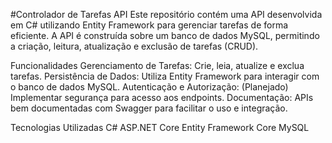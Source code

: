 #Controlador de Tarefas API
Este repositório contém uma API desenvolvida em C# utilizando Entity Framework para gerenciar tarefas de forma eficiente. A API é construída sobre um banco de dados MySQL, permitindo a criação, leitura, atualização e exclusão de tarefas (CRUD).

Funcionalidades
Gerenciamento de Tarefas: Crie, leia, atualize e exclua tarefas.
Persistência de Dados: Utiliza Entity Framework para interagir com o banco de dados MySQL.
Autenticação e Autorização: (Planejado) Implementar segurança para acesso aos endpoints.
Documentação: APIs bem documentadas com Swagger para facilitar o uso e integração.

Tecnologias Utilizadas
C#
ASP.NET Core
Entity Framework Core
MySQL
